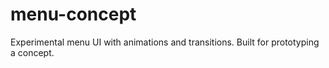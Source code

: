 # menu-concept
Experimental menu UI with animations and transitions. Built for prototyping a concept.
